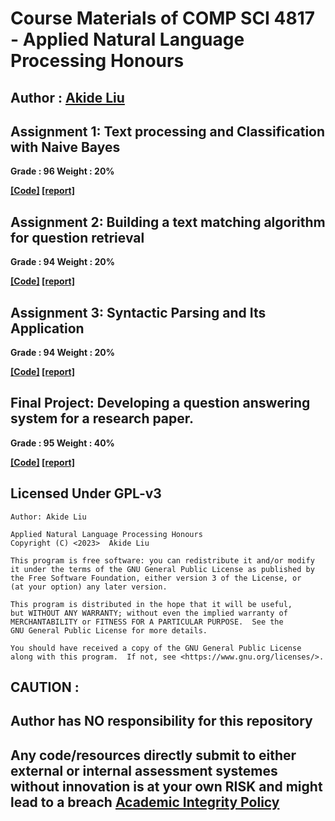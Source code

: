 # Course Materials of COMP SCI 4817 - Applied Natural Language Processing Honours

## Author : [Akide Liu](https://github.com/AkideLiu)

## Assignment 1: Text processing and Classification with Naive Bayes

**Grade : 96      Weight : 20%**

**[[Code]](./assignment1/) [[report]](./reprot/report-assignment-1.pdf)** 

## Assignment 2: Building a text matching algorithm for question retrieval

**Grade : 94      Weight : 20%**

**[[Code]](./assignment2/) [[report]](./reprot/report-assignment-2.pdf)** 

## Assignment 3: Syntactic Parsing and Its Application

**Grade : 94      Weight : 20%**

**[[Code]](./assignment3/) [[report]](./reprot/report-assignment-3.pdf)** 

## Final Project: Developing a question answering system for a research paper.

**Grade : 95      Weight : 40%**

**[[Code]](./final-project) [[report]](./reprot/report-final-project.pdf)**


## Licensed Under GPL-v3
```shell
Author: Akide Liu

Applied Natural Language Processing Honours
Copyright (C) <2023>  Akide Liu

This program is free software: you can redistribute it and/or modify
it under the terms of the GNU General Public License as published by
the Free Software Foundation, either version 3 of the License, or
(at your option) any later version.

This program is distributed in the hope that it will be useful,
but WITHOUT ANY WARRANTY; without even the implied warranty of
MERCHANTABILITY or FITNESS FOR A PARTICULAR PURPOSE.  See the
GNU General Public License for more details.

You should have received a copy of the GNU General Public License
along with this program.  If not, see <https://www.gnu.org/licenses/>.
```



## CAUTION :

## Author has NO responsibility for this repository

## Any code/resources directly submit to either external or internal assessment systemes without innovation is at your own RISK and might lead to a breach [Academic Integrity Policy](https://www.adelaide.edu.au/policies/230/)
